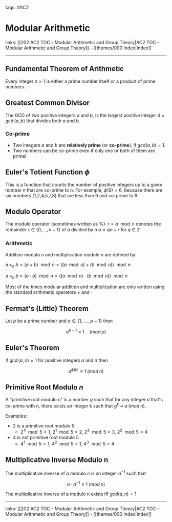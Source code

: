 tags: #AC2

# Modular Arithmetic

links: [[202 AC2 TOC - Modular Arithmetic and Group Theory|AC2 TOC - Modular Arithmetic and Group Theory]] - [[themes/000 Index|Index]]

---

## Fundamental Theorem of Arithmetic

Every integer $n \gt 1$ is either a prime number itself or a product of prime numbers.

## Greatest Common Divisor

The GCD of two positive integers $a$ and $b$, is the largest positive integer $d=\gcd(a,b)$ that divides both $a$ and $b$.

### Co-prime

- Two integers $a$ and $b$ are **relatively prime** (or **co-prime**), if $gcd(a,b) = 1$.
- Two numbers can be co-prime even if only one or both of them are prime!

## Euler's Totient Function $\phi$

This is a function that counts the number of positive integers up to a given number $n$ that are co-prime to $n$. For example, $\phi(9)=6$, because there are six numbers (1,2,4,5,7,8) that are less than 9 and co-prime to 9.

## Modulo Operator

The modulo operator (sometimes written as %): $r=a\mod n$ denotes the remainder $r$ $\in$ {$0,...,n-1$} of $a$ divided by $n$
$a = qn + r$ for $q$ $\in$ $\mathbb{Z}$

### Arithmetic

Addition modulo $n$ and multiplication modulo $n$ are defined by:

$a \;+_n \; b =(a+b)\mod{n} = ((a \mod n) + (b \mod n))\mod n$

$a \;\times_n \; b =(a\cdot b)\mod{n} = ((a \mod n) \cdot (b \mod n))\mod n$

Most of the times modular addition and multiplication are only written using the standard arithmetic operators $+$ and $\cdot$

## Fermat's (Little) Theorem

Let $p$ be a prime number and $a \in \{ 1,....,p-1\}$ then 

$$a^{p-1}\equiv 1 \quad (mod\; p)$$

## Euler's Theorem

If $\gcd (a,n) =1$ for positive integers $a$ and $n$ then

$$a^{\phi(n)}\equiv 1 \;(mod \; n)$$

## Primitive Root Modulo $n$

A "primitive root modulo $n$" is a number $g$ such that for any integer $a$ that's co-prime with n, there exists an integer k such that $g^k \equiv a \;(mod \; n)$.

Examples:

- 2 is a primitive root modulo 5
	- $2^4 \mod 5 = 1$,  $2^1 \mod 5 = 2$, $2^3 \mod 5 = 3$, $2^2 \mod 5 = 4$   
- 4 is not primitive root modulo 5
	- $4^1 \mod 5 = 1$, $4^2 \mod 5 = 1$, $4^3 \mod 5 = 4$ 

## Multiplicative Inverse Modulo n

The multiplicative inverse of $a$ modulo $n$ is an integer $a^{-1}$ such that

$$
a\cdot a^{-1} \equiv 1 \; (mod \;n)
$$

The multiplicative inverse of a modulo n exists iff $gcd(a, n) = 1$

---
links: [[202 AC2 TOC - Modular Arithmetic and Group Theory|AC2 TOC - Modular Arithmetic and Group Theory]] - [[themes/000 Index|Index]]